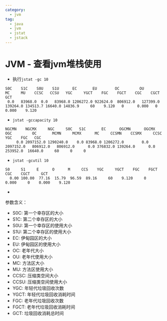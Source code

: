 ```yaml
---
category:
  - jvm
tag:
  - java
  - jvm
  - jstat
  - jstack
---
```

# JVM - 查看jvm堆栈使用

- 执行`jstat -gc 10`

```
S0C    S1C    S0U    S1U      EC       EU        OC         OU       MC     MU    CCSC   CCSU   YGC     YGCT    FGC    FGCT    CGC    CGCT     GCT   
 0.0   83968.0  0.0   83968.0 1206272.0 922624.0  806912.0   127399.0  139264.0 134513.7 16640.0 14836.9     60    9.120   0      0.000   0      0.000    9.120
```

- `jstat -gccapacity 10`

```
NGCMN    NGCMX     NGC     S0C   S1C       EC      OGCMN      OGCMX       OGC         OC       MCMN     MCMX      MC     CCSMN    CCSMX     CCSC    YGC    FGC   CGC 
     0.0 2097152.0 1290240.0    0.0 83968.0 1206272.0        0.0  2097152.0   806912.0   806912.0      0.0 376832.0 139264.0      0.0 253952.0  16640.0     60     0     0
```

- `jstat -gcutil 10 `

```
S0     S1     E      O      M     CCS    YGC     YGCT    FGC    FGCT    CGC    CGCT     GCT   
  0.00 100.00  77.16  15.79  96.59  89.16     60    9.120     0    0.000     0    0.000    9.120
```

- 

参数含义：

- S0C: 第一个幸存区的大小
- S1C: 第二个幸存区的大小
- S0U: 第一个幸存区的使用大小
- S1U: 第二个幸存区的使用大小
- EC: 伊甸园区的大小
- EU: 伊甸园区的使用大小
- OC: 老年代大小
- OU: 老年代使用大小
- MC: 方法区大小
- MU: 方法区使用大小
- CCSC: 压缩类空间大小
- CCSU: 压缩类空间使用大小
- YGC: 年轻代垃圾回收次数
- YGCT: 年轻代垃圾回收消耗时间
- FGC: 老年代垃圾回收次数
- FGCT: 老年代垃圾回收消耗时间
- GCT: 垃圾回收消耗总时间